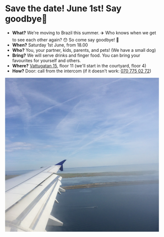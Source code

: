 # Save the date! June 1st! Say goodbye👋

* **What?** We're moving to Brazil this summer. ✈️ Who knows when we get to see each other again? 😯 So come say goodbye! 🥂
* **When?** Saturday 1st June, from 18.00
* **Who?** You, your partner, kids, parents, and pets! (We have a small dog)
* **Bring?** We will serve drinks and finger food. You can bring your favourites for yourself and others.
* **Where?** [Vattugatan 15](https://goo.gl/maps/PX7zTm7TcPVNAGSRA), floor 11 (we'll start in the courtyard, floor 4)
* **How?** Door: call from the intercom (if it doesn't work: <a href="tel:0046707750272">070 775 02 72</a>)

![a photo from inside an airplane, showing the sea and an island through the window](flight.jpg)
